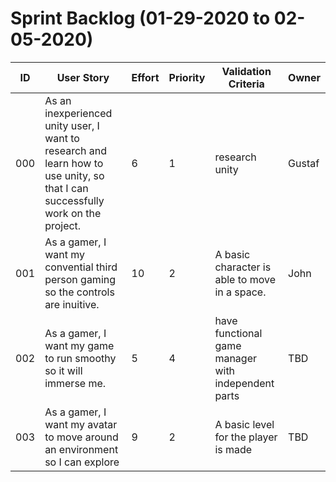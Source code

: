 # Sprint Backlog (01-29-2020 to 02-05-2020)

| ID | User Story | Effort | Priority | Validation Criteria | Owner |
|----|------------|--------|----------|---------------------|-------|
| 000 | As an inexperienced unity user, I want to research and learn how to use unity, so that I can successfully work on the project. | 6 | 1 | research unity | Gustaf |
| 001 | As a gamer, I want my convential third person gaming so the controls are inuitive. | 10 | 2 | A basic character is able to move in a space. | John |
| 002 | As a gamer, I want my game to run smoothy so it will immerse me. | 5 | 4 | have functional game manager with independent parts | TBD |
| 003 | As a gamer, I want my avatar to move around an environment so I can explore | 9 | 2 | A basic level for the player is made | TBD |
